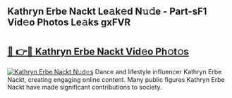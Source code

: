 ## Kathryn Erbe Nackt Le𝚊k𝚎d N𝚞𝚍e - Part-sF1 Vid𝚎o Photos Le𝚊ks gxFVR

# <h2><a href="http://fb9pssi.evod.top/?m=Kathryn+Erbe+Nackt">🔗 👉🔴 Kathryn Erbe Nackt Vid𝚎o Ph𝚘t𝚘s</a></h2>

[![Kathryn Erbe Nackt N𝚞d𝚎s](https://i.imgur.com/8V9OHl7.gif)](http://fb9pssi.evod.top/?m=Kathryn+Erbe+Nackt)
Dance and lifestyle influencer Kathryn Erbe Nackt, creating engaging online content. Many public figures Kathryn Erbe Nackt have made significant contributions to society. 
